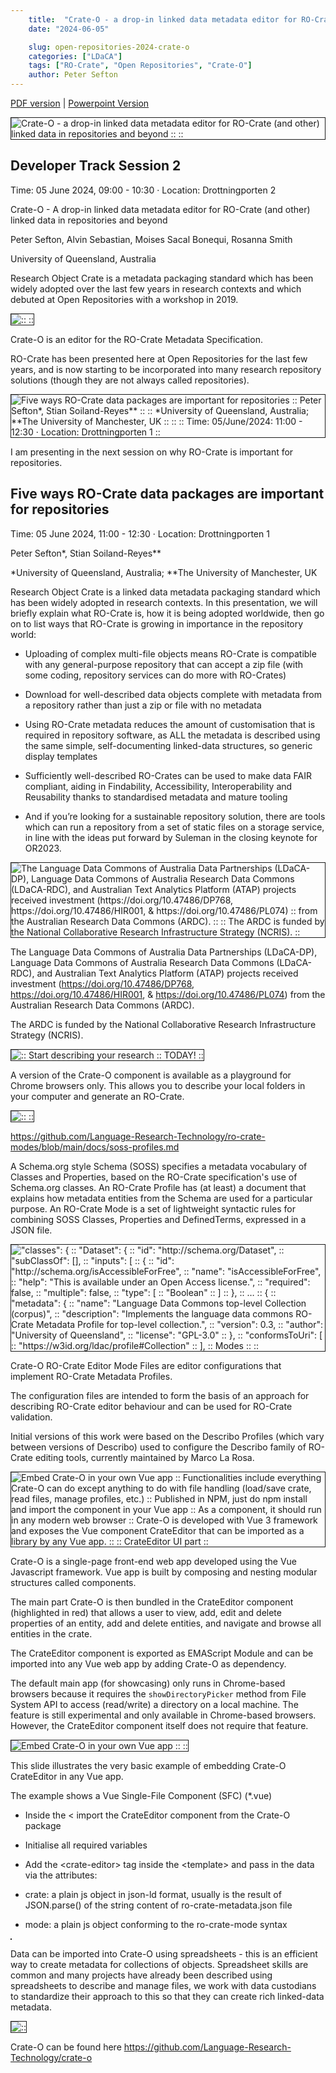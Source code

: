```yaml
---
    title:  "Crate-O - a drop-in linked data metadata editor for RO-Crate (and other) linked data in repositories and beyond"
    date: "2024-06-05"

    slug: open-repositories-2024-crate-o
    categories: ["LDaCA"]
    tags: ["RO-Crate", "Open Repositories", "Crate-O"]
    author: Peter Sefton
---
```


<a href="2024-OR-Crate-O.pdf">PDF version</a> | <a href="2024-OR-Crate-O.pptx">Powerpoint Version</a>

<section  typeof='http://purl.org/ontology/bibo/Slide' class="or_section">
<img src='Slide00.png' alt='Crate-O - a drop-in linked data metadata editor for RO-Crate (and other) linked data in repositories and beyond ::  :: ' title='Slide: 0' border='1' />

# Developer Track Session 2

Time: 05 June 2024, 09:00 - 10:30 · Location: Drottningporten 2

Crate-O - A drop-in linked data metadata editor for RO-Crate (and other) linked data in repositories and beyond

Peter Sefton, Alvin Sebastian, Moises Sacal Bonequi, Rosanna Smith

University of Queensland, Australia

Research Object Crate is a metadata packaging standard which has been widely adopted over the last few years in research contexts and which debuted at Open Repositories with a workshop in 2019.

</section>

<section  typeof='http://purl.org/ontology/bibo/Slide' class="or_section">
<img src='Slide01.png' alt=' ::  :: ' title='Slide: 1' border='1' />

Crate-O is an editor for the RO-Crate Metadata Specification.

RO-Crate has been presented here at Open Repositories for the last few years, and is now starting to be incorporated into many research repository solutions (though they are not always called repositories).

</section>

<section  typeof='http://purl.org/ontology/bibo/Slide' class="or_section">
<img src='Slide02.png' alt='Five ways RO-Crate data packages are important for repositories :: Peter Sefton*, Stian Soiland-Reyes** ::  :: *University of Queensland, Australia; **The University of Manchester, UK ::  ::  :: Time: 05/June/2024: 11:00 - 12:30 · Location: Drottningporten 1 :: ' title='Slide: 2' border='1' />

I am presenting in the next session on why RO-Crate is important for repositories.

# Five ways RO-Crate data packages are important for repositories

Time: 05 June 2024, 11:00 - 12:30 · Location: Drottningporten 1

Peter Sefton\*, Stian Soiland-Reyes\*\*

\*University of Queensland, Australia; \*\*The University of Manchester, UK

Research Object Crate is a linked data metadata packaging standard which has been widely adopted in research contexts. In this presentation, we will briefly explain what RO-Crate is, how it is being adopted worldwide, then go on to list ways that RO-Crate is growing in importance in the repository world:

- Uploading of complex multi-file objects means RO-Crate is compatible with any general-purpose repository that can accept a zip file (with some coding, repository services can do more with RO-Crates)

- Download for well-described data objects complete with metadata from a repository rather than just a zip or file with no metadata

- Using RO-Crate metadata reduces the amount of customisation that is required in repository software, as ALL the metadata is described using the same simple, self-documenting linked-data structures, so generic display templates

- Sufficiently well-described RO-Crates can be used to make data FAIR compliant, aiding in Findability, Accessibility, Interoperability and Reusability thanks to standardised metadata and mature tooling

- And if you’re looking for a sustainable repository solution, there are tools which can run a repository from a set of static files on a storage service, in line with the ideas put forward by Suleman in the closing keynote for OR2023.

</section>

<section  typeof='http://purl.org/ontology/bibo/Slide' class="or_section">
<img src='Slide03.png' alt='The Language Data Commons of Australia Data Partnerships (LDaCA-DP), Language Data Commons of Australia Research Data Commons (LDaCA-RDC), and Australian Text Analytics Platform (ATAP) projects received investment (https://doi.org/10.47486/DP768, https://doi.org/10.47486/HIR001, &amp; https://doi.org/10.47486/PL074)  :: from the Australian Research Data Commons (ARDC).  ::  :: The ARDC is funded by the National Collaborative Research Infrastructure Strategy (NCRIS). :: ' title='Slide: 3' border='1' />

The Language Data Commons of Australia Data Partnerships (LDaCA-DP), Language Data Commons of Australia Research Data Commons (LDaCA-RDC), and Australian Text Analytics Platform (ATAP) projects received investment (https://doi.org/10.47486/DP768, https://doi.org/10.47486/HIR001, & https://doi.org/10.47486/PL074)
from the Australian Research Data Commons (ARDC).

The ARDC is funded by the National Collaborative Research Infrastructure Strategy (NCRIS).

</section>

<section  typeof='http://purl.org/ontology/bibo/Slide' class="or_section">
<img src='Slide04.png' alt=' :: Start describing your research  :: TODAY! :: ' title='Slide: 4' border='1' />

A version of the Crate-O component is available as a playground for Chrome browsers only. This allows you to describe your local folders in your computer and generate an RO-Crate.

</section>

<section  typeof='http://purl.org/ontology/bibo/Slide' class="or_section">
<img src='Slide05.png' alt=' ::  :: ' title='Slide: 5' border='1' />

https://github.com/Language-Research-Technology/ro-crate-modes/blob/main/docs/soss-profiles.md

A Schema.org style Schema (SOSS) specifies a metadata vocabulary of Classes and Properties, based on the RO-Crate specification's use of Schema.org classes.
An RO-Crate Profile has (at least) a document that explains how metadata entities from the Schema are used for a particular purpose.
An RO-Crate Mode is a set of lightweight syntactic rules for combining SOSS Classes, Properties and DefinedTerms, expressed in a JSON file.

</section>

<section  typeof='http://purl.org/ontology/bibo/Slide' class="or_section">
<img src='Slide06.png' alt='&quot;classes&quot;: { ::     &quot;Dataset&quot;: { ::       &quot;id&quot;: &quot;http://schema.org/Dataset&quot;, ::       &quot;subClassOf&quot;: [], ::       &quot;inputs&quot;: [ ::         { ::           &quot;id&quot;: &quot;http://schema.org/isAccessibleForFree&quot;, ::           &quot;name&quot;: &quot;isAccessibleForFree&quot;, ::           &quot;help&quot;: &quot;This is available under an Open Access license.&quot;, ::           &quot;required&quot;: false, ::           &quot;multiple&quot;: false, ::           &quot;type&quot;: [ ::             &quot;Boolean&quot; ::           ] ::         }, ::        … :: { ::   &quot;metadata&quot;: { ::     &quot;name&quot;: &quot;Language Data Commons top-level Collection (corpus)&quot;, ::     &quot;description&quot;: &quot;Implements the language data commons RO-Crate Metadata Profile for top-level collection.&quot;, ::     &quot;version&quot;: 0.3, ::     &quot;author&quot;: &quot;University of Queensland&quot;, ::     &quot;license&quot;: &quot;GPL-3.0&quot; ::   }, ::  &quot;conformsToUri&quot;: [ ::    &quot;https://w3id.org/ldac/profile#Collection&quot; ::  ], :: Modes ::  :: ' title='Slide: 6' border='1' />

Crate-O RO-Crate Editor Mode Files are editor configurations that implement RO-Crate Metadata Profiles.

The configuration files are intended to form the basis of an approach for describing RO-Crate editor behaviour and can be used for RO-Crate validation.

Initial versions of this work were based on the Describo Profiles (which vary between versions of Describo) used to configure the Describo family of RO-Crate editing tools, currently maintained by Marco La Rosa.

</section>

<section  typeof='http://purl.org/ontology/bibo/Slide' class="or_section">
<img src='Slide07.png' alt='Embed Crate-O in your own Vue app :: Functionalities include everything Crate-O can do except anything to do with file handling (load/save crate, read files, manage profiles, etc.) :: Published in NPM, just do npm install and import the component in your Vue app :: As a component, it should run in any modern web browser :: Crate-O is developed with Vue 3 framework and exposes the Vue component CrateEditor that can be imported as a library by any Vue app. ::  :: CrateEditor UI part :: ' title='Slide: 7' border='1' />

Crate-O is a single-page front-end web app developed using the Vue Javascript framework. Vue app is built by composing and nesting modular structures called components.

The main part Crate-O is then bundled in the CrateEditor component (highlighted in red) that allows a user to view, add, edit and delete properties of an entity, add and delete entities, and navigate and browse all entities in the crate.

The CrateEditor component is exported as EMAScript Module and can be imported into any Vue web app by adding Crate-O as dependency.

The default main app (for showcasing) only runs in Chrome-based browsers because it requires the `showDirectoryPicker` method from File System API to access (read/write) a directory on a local machine. The feature is still experimental and only available in Chrome-based browsers. However, the CrateEditor component itself does not require that feature.

</section>

<section  typeof='http://purl.org/ontology/bibo/Slide' class="or_section">
<img src='Slide08.png' alt='Embed Crate-O in your own Vue app ::  :: ' title='Slide: 8' border='1' />

This slide illustrates the very basic example of embedding Crate-O CrateEditor in any Vue app.

The example shows a Vue Single-File Component (SFC) (\*.vue)

- Inside the &lt; import the CrateEditor component from the Crate-O package

- Initialise all required variables

- Add the &lt;crate-editor> tag inside the &lt;template> and pass in the data via the attributes:

- crate: a plain js object in json-ld format, usually is the result of JSON.parse() of the string content of ro-crate-metadata.json file

- mode: a plain js object conforming to the ro-crate-mode syntax

</section>

<section  typeof='http://purl.org/ontology/bibo/Slide' class="or_section">
<img src='Slide09.png' alt='' title='Slide: 9' border='1' />

Data can be imported into Crate-O using spreadsheets - this is an efficient way to create metadata for collections of objects. Spreadsheet skills are common and many projects have already been described using spreadsheets to describe and manage files, we work with data custodians to standardize their approach to this so that they can create rich linked-data metadata.

</section>

<section  typeof='http://purl.org/ontology/bibo/Slide' class="or_section">
<img src='Slide10.png' alt=' :: ' title='Slide: 10' border='1' />

Crate-O can be found here https://github.com/Language-Research-Technology/crate-o

</section>
